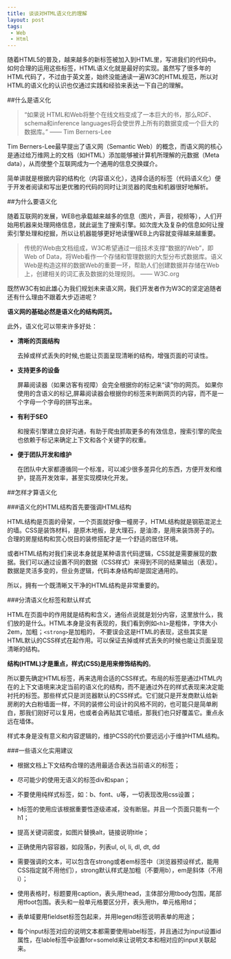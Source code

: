 ```yaml
---
title: 谈谈对HTML语义化的理解
layout: post
tags:
 - Web
 - Html
---
```


随着HTML5的普及，越来越多的新标签被加入到HTML里，写进我们的代码中。如何合理的运用这些标签，HTML语义化就是最好的实现。虽然写了很多年的HTML代码了，不过由于英文差，始终没能通读一遍W3C的HTML规范，所以对HTML的语义化的认识也仅通过实践和经验来表达一下自己的理解。

<!--more-->

##什么是语义化

> “如果说 HTML和Web将整个在线文档变成了一本巨大的书，那么RDF、schema和inference languages将会使世界上所有的数据变成一个巨大的数据库。” —— Tim Berners-Lee

Tim Berners-Lee最早提出了语义网（Semantic Web）的概念，而语义网的核心是通过给万维网上的文档（如HTML）添加能够被计算机所理解的元数据（Meta data），从而使整个互联网成为一个通用的信息交换媒介。

简单讲就是根据内容的结构化（内容语义化），选择合适的标签（代码语义化）便于开发者阅读和写出更优雅的代码的同时让浏览器的爬虫和机器很好地解析。

##为什么要语义化

随着互联网的发展，WEB也承载越来越多的信息（图片，声音，视频等），人们开始用机器来处理网络信息，就此诞生了搜索引擎。如次庞大及复杂的信息如何让搜索引擎处理和挖掘，所以让机器能够更好地读懂WEB上内容就变得越来越重要。

> 传统的Web由文档组成，W3C希望通过一组技术支撑“数据的Web”，即Web of Data，将Web看作一个存储和管理数据的大型分布式数据库。语义Web是构造这样的数据Web的重要一环，帮助人们创建数据并存储在Web上，创建相关的词汇表及数据的处理规则。 —— W3C.org

既然W3C有如此雄心为我们规划未来语义网，我们开发者作为W3C的坚定追随者还有什么理由不跟着大步迈进呢？

**语义网的基础必然是语义化的结构网页。**

此外，语义化可以带来许多好处：

- **清晰的页面结构**

	去掉或样式丢失的时候,也能让页面呈现清晰的结构，增强页面的可读性。
 
- **支持更多的设备**

	屏幕阅读器（如果访客有视障）会完全根据你的标记来“读”你的网页。
	如果你使用的含语义的标记,屏幕阅读器会根据你的标签来判断网页的内容，而不是一个字母一个字母的拼写出来。
 
- **有利于SEO**

	和搜索引擎建立良好沟通，有助于爬虫抓取更多的有效信息，搜索引擎的爬虫也依赖于标记来确定上下文和各个关键字的权重。
 
- **便于团队开发和维护**
 
	在团队中大家都遵循同一个标准，可以减少很多差异化的东西，方便开发和维护，提高开发效率，甚至实现模块化开发。

##怎样才算语义化

###语义化的HTML结构首先要强调HTML结构

HTML结构是页面的骨架，一个页面就好像一幢房子，HTML结构就是钢筋混泥土的墙。CSS是装饰材料，是原木地板，是大理石，是油漆，是用来装饰房子的。合理的房屋结构和赏心悦目的装修搭配才是一个舒适的居住环境。

或者HTML结构对我们来说本身就是某种语言代码逻辑，CSS就是需要展现的数据。我们可以通过设置不同的数据（CSS样式）来得到不同的结果输出（表现）。数据是灵活多变的，但业务逻辑，代码本身结构却是固定通用的。

所以，拥有一个既清晰又干净的HTML结构是非常重要的。

###分清语义化标签和默认样式

HTML在页面中的作用就是结构和含义，通俗点说就是划分内容，这里放什么，我们放的是什么。HTML本身是没有表现的，我们看到例如```<h1>```是粗体，字体大小2em，加粗；```<strong>```是加粗的， 不要误会这是HTML的表现，这些其实是HTML默认的CSS样式在起作用。可以保证去掉或样式丢失的时候也能让页面呈现清晰的结构。

**结构(HTML)才是重点，样式(CSS)是用来修饰结构的**。

所以要先确定HTML标签，再来选用合适的CSS样式。布局的标签是通过HTML内在的上下文语境来决定当前的语义化的结构，而不是通过外在的样式表现来决定能衬托的标签。那些样式只是浏览器默认的CSS样式。它们就只是开发商默认给新房刷的大白粉墙面一样，不同的装修公司设计的风格不同的，也可能只是简单刷白，那我们刚好可以复用，也或者会再贴其它墙纸，那我们也只好覆盖它。重点永远在墙体。

样式本身是没有意义和内容逻辑的，维护CSS的代价要远远小于维护HTML结构。

###一些语义化实用建议

- 根据文档上下文结构合理的选用最适合表达当前语义的标签；

- 尽可能少的使用无语义的标签div和span；

- 不要使用纯样式标签，如：b、font、u等，一切表现改用css设置；

- h标签的使用应该根据重要性逐级递减，没有断层。并且一个页面只能有一个h1；
 
- 提高关键词密度，如图片替换alt，链接说明title；
 
- 正确使用内容容器，如段落p，列表ul, ol, li, dl, dt, dd
 
- 需要强调的文本，可以包含在strong或者em标签中（浏览器预设样式，能用CSS指定就不用他们），strong默认样式是加粗（不要用b），em是斜体（不用i）；
 
- 使用表格时，标题要用caption，表头用thead，主体部分用tbody包围，尾部用tfoot包围。表头和一般单元格要区分开，表头用th，单元格用td；
 
- 表单域要用fieldset标签包起来，并用legend标签说明表单的用途；
 
- 每个input标签对应的说明文本都需要使用label标签，并且通过为input设置id属性，在lable标签中设置for=someld来让说明文本和相对应的input关联起来。



